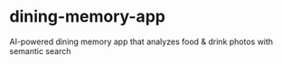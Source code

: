 # dining-memory-app
AI-powered dining memory app that analyzes food &amp; drink photos with semantic search
